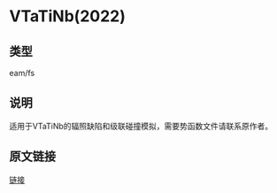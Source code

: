 # VTaTiNb(2022)
## 类型
eam/fs
## 说明
适用于VTaTiNb的辐照缺陷和级联碰撞模拟，需要势函数文件请联系原作者。
## 原文链接
[链接](https://doi.org/10.1088/1361-648X/aca50c)